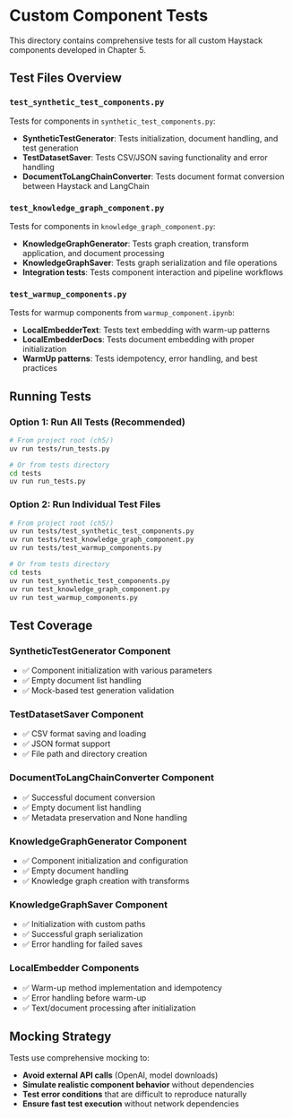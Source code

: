 # Custom Component Tests

This directory contains comprehensive tests for all custom Haystack components developed in Chapter 5.

## Test Files Overview

### `test_synthetic_test_components.py`
Tests for components in `synthetic_test_components.py`:
- **SyntheticTestGenerator**: Tests initialization, document handling, and test generation
- **TestDatasetSaver**: Tests CSV/JSON saving functionality and error handling  
- **DocumentToLangChainConverter**: Tests document format conversion between Haystack and LangChain

### `test_knowledge_graph_component.py`
Tests for components in `knowledge_graph_component.py`:
- **KnowledgeGraphGenerator**: Tests graph creation, transform application, and document processing
- **KnowledgeGraphSaver**: Tests graph serialization and file operations
- **Integration tests**: Tests component interaction and pipeline workflows

### `test_warmup_components.py`
Tests for warmup components from `warmup_component.ipynb`:
- **LocalEmbedderText**: Tests text embedding with warm-up patterns
- **LocalEmbedderDocs**: Tests document embedding with proper initialization
- **WarmUp patterns**: Tests idempotency, error handling, and best practices

## Running Tests

### Option 1: Run All Tests (Recommended)
```bash
# From project root (ch5/)
uv run tests/run_tests.py

# Or from tests directory
cd tests
uv run run_tests.py
```

### Option 2: Run Individual Test Files
```bash
# From project root (ch5/)
uv run tests/test_synthetic_test_components.py
uv run tests/test_knowledge_graph_component.py
uv run tests/test_warmup_components.py

# Or from tests directory
cd tests
uv run test_synthetic_test_components.py
uv run test_knowledge_graph_component.py
uv run test_warmup_components.py
```

## Test Coverage

### SyntheticTestGenerator Component
- ✅ Component initialization with various parameters
- ✅ Empty document list handling
- ✅ Mock-based test generation validation

### TestDatasetSaver Component
- ✅ CSV format saving and loading
- ✅ JSON format support
- ✅ File path and directory creation

### DocumentToLangChainConverter Component
- ✅ Successful document conversion
- ✅ Empty document list handling
- ✅ Metadata preservation and None handling

### KnowledgeGraphGenerator Component
- ✅ Component initialization and configuration
- ✅ Empty document handling
- ✅ Knowledge graph creation with transforms

### KnowledgeGraphSaver Component
- ✅ Initialization with custom paths
- ✅ Successful graph serialization
- ✅ Error handling for failed saves

### LocalEmbedder Components
- ✅ Warm-up method implementation and idempotency
- ✅ Error handling before warm-up
- ✅ Text/document processing after initialization

## Mocking Strategy

Tests use comprehensive mocking to:
- **Avoid external API calls** (OpenAI, model downloads)
- **Simulate realistic component behavior** without dependencies
- **Test error conditions** that are difficult to reproduce naturally
- **Ensure fast test execution** without network dependencies


